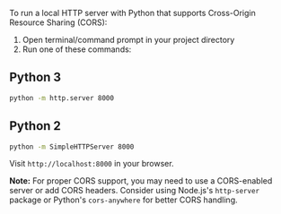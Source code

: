 
To run a local HTTP server with Python that supports Cross-Origin Resource Sharing (CORS):

1. Open terminal/command prompt in your project directory
2. Run one of these commands:

## Python 3
```bash
python -m http.server 8000
```

## Python 2
```bash
python -m SimpleHTTPServer 8000
```

Visit `http://localhost:8000` in your browser.

**Note:** For proper CORS support, you may need to use a CORS-enabled server or add CORS headers. Consider using Node.js's `http-server` package or Python's `cors-anywhere` for better CORS handling.